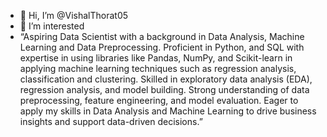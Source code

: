 - 👋 Hi, I’m @VishalThorat05
- 👀 I’m interested
- “Aspiring Data Scientist with a background in Data Analysis, Machine Learning and Data Preprocessing.
Proficient in Python, and SQL with expertise in using libraries like Pandas, NumPy, and Scikit-learn in applying
machine learning techniques such as regression analysis, classification and clustering. Skilled in exploratory data
analysis (EDA), regression analysis, and model building. Strong understanding of data preprocessing, feature
engineering, and model evaluation. Eager to apply my skills in Data Analysis and Machine Learning to drive
business insights and support data-driven decisions.”


<!---
VishalThorat05/VishalThorat05 is a ✨ special ✨ repository because its `README.md` (this file) appears on your GitHub profile.
You can click the Preview link to take a look at your changes.
--->
